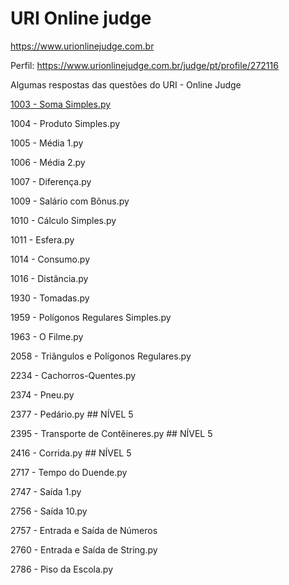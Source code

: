 # URI Online judge
https://www.urionlinejudge.com.br

Perfil: https://www.urionlinejudge.com.br/judge/pt/profile/272116

Algumas respostas das questões do URI - Online Judge

[1003 - Soma Simples.py](/simeithander/uri-online-judge/blob/master/questions/1003%20-%20Soma%20Simples.py)

1004 - Produto Simples.py

1005 - Média 1.py

1006 - Média 2.py

1007 - Diferença.py

1009 - Salário com Bônus.py

1010 - Cálculo Simples.py

1011 - Esfera.py

1014 - Consumo.py	

1016 - Distância.py	

1930 - Tomadas.py

1959 - Polígonos Regulares Simples.py

1963 - O Filme.py

2058 - Triângulos e Polígonos Regulares.py

2234 - Cachorros-Quentes.py

2374 - Pneu.py

2377 - Pedário.py	## NÍVEL 5

2395 - Transporte de Contêineres.py ## NÍVEL 5

2416 - Corrida.py ## NÍVEL 5

2717 - Tempo do Duende.py

2747 - Saída 1.py	

2756 - Saída 10.py

2757 - Entrada e Saída de Números

2760 - Entrada e Saída de String.py

2786 - Piso da Escola.py
